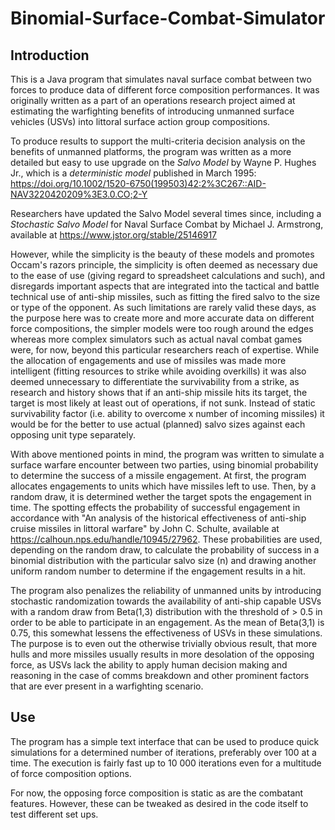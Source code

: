 # Binomial-Surface-Combat-Simulator

## Introduction

This is a Java program that simulates naval surface combat between two forces to produce data of different force composition performances. It was originally written as a part of an operations research project aimed at estimating the warfighting benefits of introducing unmanned surface vehicles (USVs) into littoral surface action group compositions.

To produce results to support the multi-criteria decision analysis on the benefits of unmanned platforms, the program was written as a more detailed but easy to use upgrade on the *Salvo Model* by Wayne P. Hughes Jr., which is a *deterministic model* published in March 1995: https://doi.org/10.1002/1520-6750(199503)42:2%3C267::AID-NAV3220420209%3E3.0.CO;2-Y

Researchers have updated the Salvo Model several times since, including a *Stochastic Salvo Model* for Naval Surface Combat by Michael J. Armstrong, available at https://www.jstor.org/stable/25146917

However, while the simplicity is the beauty of these models and promotes Occam's razors principle, the simplicity is often deemed as necessary due to the ease of use (giving regard to spreadsheet calculations and such), and disregards important aspects that are integrated into the tactical and battle technical use of anti-ship missiles, such as fitting the fired salvo to the size or type of the opponent. As such limitations are rarely valid these days, as the purpose here was to create more and more accurate data on different force compositions, the simpler models were too rough around the edges whereas more complex simulators such as actual naval combat games were, for now, beyond this particular researchers reach of expertise. While the allocation of engagements and use of missiles was made more intelligent (fitting resources to strike while avoiding overkills) it was also deemed unnecessary to differentiate the survivability from a strike, as research and history shows that if an anti-ship missile hits its target, the target is most likely at least out of operations, if not sunk. Instead of static survivability factor (i.e. ability to overcome x number of incoming missiles) it would be for the better to use actual (planned) salvo sizes against each opposing unit type separately. 

With above mentioned points in mind, the program was written to simulate a surface warfare encounter between two parties, using binomial probability to determine the success of a missile engagement. At first, the program allocates engagements to units which have missiles left to use. Then, by a random draw, it is determined wether the target spots the engagement in time. The spotting effects the probability of successful engagement in accordance with "An analysis of the historical effectiveness of anti-ship cruise missiles in littoral warfare" by John C. Schulte, available at https://calhoun.nps.edu/handle/10945/27962.
These probabilities are used, depending on the random draw, to calculate the probability of success in a binomial distribution with the particular salvo size (n) and drawing another uniform random number to determine if the engagement results in a hit. 

The program also penalizes the reliability of unmanned units by introducing stochastic randomization towards the availability of anti-ship capable USVs with a random draw from Beta(1,3) distribution with the threshold of > 0.5 in order to be able to participate in an engagement. As the mean of Beta(3,1) is 0.75, this somewhat lessens the effectiveness of USVs in these simulations. The purpose is to even out the otherwise trivially obvious result, that more hulls and more missiles usually results in more desolation of the opposing force, as USVs lack the ability to apply human decision making and reasoning in the case of comms breakdown and other prominent factors that are ever present in a warfighting scenario.

## Use

The program has a simple text interface that can be used to produce quick simulations for a determined number of iterations, preferably over 100 at a time. The execution is fairly fast up to 10 000 iterations even for a multitude of force composition options.

For now, the opposing force composition is static as are the combatant features. However, these can be tweaked as desired in the code itself to test different set ups. 
